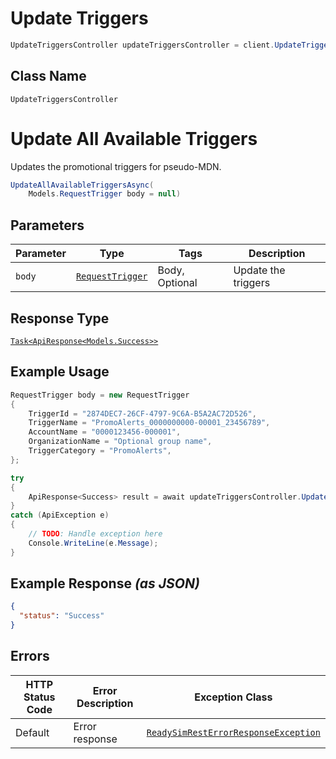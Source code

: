 # Update Triggers

```csharp
UpdateTriggersController updateTriggersController = client.UpdateTriggersController;
```

## Class Name

`UpdateTriggersController`


# Update All Available Triggers

Updates the promotional triggers for pseudo-MDN.

```csharp
UpdateAllAvailableTriggersAsync(
    Models.RequestTrigger body = null)
```

## Parameters

| Parameter | Type | Tags | Description |
|  --- | --- | --- | --- |
| `body` | [`RequestTrigger`](../../doc/models/request-trigger.md) | Body, Optional | Update the triggers |

## Response Type

[`Task<ApiResponse<Models.Success>>`](../../doc/models/success.md)

## Example Usage

```csharp
RequestTrigger body = new RequestTrigger
{
    TriggerId = "2874DEC7-26CF-4797-9C6A-B5A2AC72D526",
    TriggerName = "PromoAlerts_0000000000-00001_23456789",
    AccountName = "0000123456-000001",
    OrganizationName = "Optional group name",
    TriggerCategory = "PromoAlerts",
};

try
{
    ApiResponse<Success> result = await updateTriggersController.UpdateAllAvailableTriggersAsync(body);
}
catch (ApiException e)
{
    // TODO: Handle exception here
    Console.WriteLine(e.Message);
}
```

## Example Response *(as JSON)*

```json
{
  "status": "Success"
}
```

## Errors

| HTTP Status Code | Error Description | Exception Class |
|  --- | --- | --- |
| Default | Error response | [`ReadySimRestErrorResponseException`](../../doc/models/ready-sim-rest-error-response-exception.md) |

